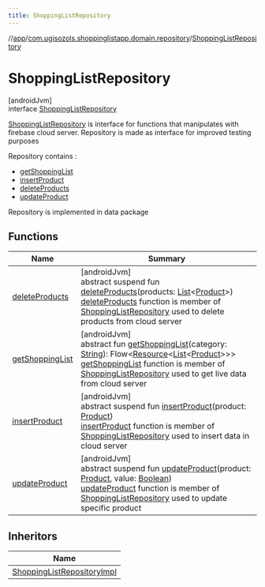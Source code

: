 ```yaml
---
title: ShoppingListRepository
---
```

//[app](../../../index.html)/[com.ugisozols.shoppinglistapp.domain.repository](../index.html)/[ShoppingListRepository](index.html)



# ShoppingListRepository



[androidJvm]\
interface [ShoppingListRepository](index.html)

[ShoppingListRepository](index.html) is interface for functions that manipulates with firebase cloud server. Repository is made as interface for improved testing purposes



Repository contains :



- 
   [getShoppingList](get-shopping-list.html)
- 
   [insertProduct](insert-product.html)
- 
   [deleteProducts](delete-products.html)
- 
   [updateProduct](update-product.html)




Repository is implemented in data package



## Functions


| Name | Summary |
|---|---|
| [deleteProducts](delete-products.html) | [androidJvm]<br>abstract suspend fun [deleteProducts](delete-products.html)(products: [List](https://kotlinlang.org/api/latest/jvm/stdlib/kotlin.collections/-list/index.html)&lt;[Product](../../com.ugisozols.shoppinglistapp.domain.models/-product/index.html)&gt;)<br>[deleteProducts](delete-products.html) function is member of [ShoppingListRepository](index.html) used to delete products from cloud server |
| [getShoppingList](get-shopping-list.html) | [androidJvm]<br>abstract fun [getShoppingList](get-shopping-list.html)(category: [String](https://kotlinlang.org/api/latest/jvm/stdlib/kotlin/-string/index.html)): Flow&lt;[Resource](../../com.ugisozols.shoppinglistapp.utils/-resource/index.html)&lt;[List](https://kotlinlang.org/api/latest/jvm/stdlib/kotlin.collections/-list/index.html)&lt;[Product](../../com.ugisozols.shoppinglistapp.domain.models/-product/index.html)&gt;&gt;&gt;<br>[getShoppingList](get-shopping-list.html) function is member of [ShoppingListRepository](index.html) used to get live data from cloud server |
| [insertProduct](insert-product.html) | [androidJvm]<br>abstract suspend fun [insertProduct](insert-product.html)(product: [Product](../../com.ugisozols.shoppinglistapp.domain.models/-product/index.html))<br>[insertProduct](insert-product.html) function is member of [ShoppingListRepository](index.html) used to insert data in cloud server |
| [updateProduct](update-product.html) | [androidJvm]<br>abstract suspend fun [updateProduct](update-product.html)(product: [Product](../../com.ugisozols.shoppinglistapp.domain.models/-product/index.html), value: [Boolean](https://kotlinlang.org/api/latest/jvm/stdlib/kotlin/-boolean/index.html))<br>[updateProduct](update-product.html) function is member of [ShoppingListRepository](index.html) used to update specific product |


## Inheritors


| Name |
|---|
| [ShoppingListRepositoryImpl](../../com.ugisozols.shoppinglistapp.data.repository/-shopping-list-repository-impl/index.html) |

